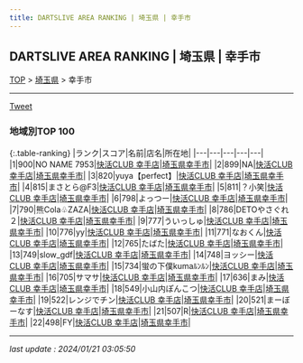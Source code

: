 ```yaml
---
title: DARTSLIVE AREA RANKING | 埼玉県 | 幸手市
---
```

## DARTSLIVE AREA RANKING | 埼玉県 | 幸手市

[TOP](/darts/rank/) > [埼玉県](/darts/rank/埼玉県/) > 幸手市

___

<a href="https://twitter.com/share?ref_src=twsrc%5Etfw" data-text="DARTSLIVE AREA RANKING | 埼玉県幸手市" class="twitter-share-button" data-via="DARTSLIVE" data-hashtags="DARTSLIVE" data-related="DARTSLIVE" data-show-count="false">Tweet</a>

### 地域別TOP 100

{:.table-ranking}
|ランク|スコア|名前|店名|所在地|
|---|---|---|---|---|
|1|900|NO NAME 7953|<a href="https://search.dartslive.com/jp/shop/4b5bfef0c8028c8b790ab824ce8730e5">快活CLUB 幸手店</a>|<a href="/darts/rank/埼玉県/幸手市">埼玉県幸手市</a>|
|2|899|NA|<a href="https://search.dartslive.com/jp/shop/4b5bfef0c8028c8b790ab824ce8730e5">快活CLUB 幸手店</a>|<a href="/darts/rank/埼玉県/幸手市">埼玉県幸手市</a>|
|3|820|yuya【perfect】|<a href="https://search.dartslive.com/jp/shop/4b5bfef0c8028c8b790ab824ce8730e5">快活CLUB 幸手店</a>|<a href="/darts/rank/埼玉県/幸手市">埼玉県幸手市</a>|
|4|815|まさとら@F3|<a href="https://search.dartslive.com/jp/shop/4b5bfef0c8028c8b790ab824ce8730e5">快活CLUB 幸手店</a>|<a href="/darts/rank/埼玉県/幸手市">埼玉県幸手市</a>|
|5|811|？小笑|<a href="https://search.dartslive.com/jp/shop/4b5bfef0c8028c8b790ab824ce8730e5">快活CLUB 幸手店</a>|<a href="/darts/rank/埼玉県/幸手市">埼玉県幸手市</a>|
|6|798|よっつー|<a href="https://search.dartslive.com/jp/shop/4b5bfef0c8028c8b790ab824ce8730e5">快活CLUB 幸手店</a>|<a href="/darts/rank/埼玉県/幸手市">埼玉県幸手市</a>|
|7|790|熊Cola♧ZAZA|<a href="https://search.dartslive.com/jp/shop/4b5bfef0c8028c8b790ab824ce8730e5">快活CLUB 幸手店</a>|<a href="/darts/rank/埼玉県/幸手市">埼玉県幸手市</a>|
|8|786|DETOやさぐれ２|<a href="https://search.dartslive.com/jp/shop/4b5bfef0c8028c8b790ab824ce8730e5">快活CLUB 幸手店</a>|<a href="/darts/rank/埼玉県/幸手市">埼玉県幸手市</a>|
|9|777|ういっしゅ|<a href="https://search.dartslive.com/jp/shop/4b5bfef0c8028c8b790ab824ce8730e5">快活CLUB 幸手店</a>|<a href="/darts/rank/埼玉県/幸手市">埼玉県幸手市</a>|
|10|776|yy|<a href="https://search.dartslive.com/jp/shop/4b5bfef0c8028c8b790ab824ce8730e5">快活CLUB 幸手店</a>|<a href="/darts/rank/埼玉県/幸手市">埼玉県幸手市</a>|
|11|771|なおくん|<a href="https://search.dartslive.com/jp/shop/4b5bfef0c8028c8b790ab824ce8730e5">快活CLUB 幸手店</a>|<a href="/darts/rank/埼玉県/幸手市">埼玉県幸手市</a>|
|12|765|たばた|<a href="https://search.dartslive.com/jp/shop/4b5bfef0c8028c8b790ab824ce8730e5">快活CLUB 幸手店</a>|<a href="/darts/rank/埼玉県/幸手市">埼玉県幸手市</a>|
|13|749|slow_gdf|<a href="https://search.dartslive.com/jp/shop/4b5bfef0c8028c8b790ab824ce8730e5">快活CLUB 幸手店</a>|<a href="/darts/rank/埼玉県/幸手市">埼玉県幸手市</a>|
|14|748|ヨッシー|<a href="https://search.dartslive.com/jp/shop/4b5bfef0c8028c8b790ab824ce8730e5">快活CLUB 幸手店</a>|<a href="/darts/rank/埼玉県/幸手市">埼玉県幸手市</a>|
|15|734|蛍の下僕kumaﾙﾝﾙﾝ|<a href="https://search.dartslive.com/jp/shop/4b5bfef0c8028c8b790ab824ce8730e5">快活CLUB 幸手店</a>|<a href="/darts/rank/埼玉県/幸手市">埼玉県幸手市</a>|
|16|705|サマサ|<a href="https://search.dartslive.com/jp/shop/4b5bfef0c8028c8b790ab824ce8730e5">快活CLUB 幸手店</a>|<a href="/darts/rank/埼玉県/幸手市">埼玉県幸手市</a>|
|17|636|まみ|<a href="https://search.dartslive.com/jp/shop/4b5bfef0c8028c8b790ab824ce8730e5">快活CLUB 幸手店</a>|<a href="/darts/rank/埼玉県/幸手市">埼玉県幸手市</a>|
|18|549|小山内ぽんこつ|<a href="https://search.dartslive.com/jp/shop/4b5bfef0c8028c8b790ab824ce8730e5">快活CLUB 幸手店</a>|<a href="/darts/rank/埼玉県/幸手市">埼玉県幸手市</a>|
|19|522|レンジでチン|<a href="https://search.dartslive.com/jp/shop/4b5bfef0c8028c8b790ab824ce8730e5">快活CLUB 幸手店</a>|<a href="/darts/rank/埼玉県/幸手市">埼玉県幸手市</a>|
|20|521|まーぼーなす|<a href="https://search.dartslive.com/jp/shop/4b5bfef0c8028c8b790ab824ce8730e5">快活CLUB 幸手店</a>|<a href="/darts/rank/埼玉県/幸手市">埼玉県幸手市</a>|
|21|507|R|<a href="https://search.dartslive.com/jp/shop/4b5bfef0c8028c8b790ab824ce8730e5">快活CLUB 幸手店</a>|<a href="/darts/rank/埼玉県/幸手市">埼玉県幸手市</a>|
|22|498|FY|<a href="https://search.dartslive.com/jp/shop/4b5bfef0c8028c8b790ab824ce8730e5">快活CLUB 幸手店</a>|<a href="/darts/rank/埼玉県/幸手市">埼玉県幸手市</a>|



___

_last update : 2024/01/21 03:05:50_


<script src="https://cdnjs.cloudflare.com/ajax/libs/jquery/3.6.1/jquery.min.js" integrity="sha512-aVKKRRi/Q/YV+4mjoKBsE4x3H+BkegoM/em46NNlCqNTmUYADjBbeNefNxYV7giUp0VxICtqdrbqU7iVaeZNXA==" crossorigin="anonymous" referrerpolicy="no-referrer"></script>
<script src="https://cdnjs.cloudflare.com/ajax/libs/jquery.tablesorter/2.31.3/js/jquery.tablesorter.min.js" integrity="sha512-qzgd5cYSZcosqpzpn7zF2ZId8f/8CHmFKZ8j7mU4OUXTNRd5g+ZHBPsgKEwoqxCtdQvExE5LprwwPAgoicguNg==" crossorigin="anonymous" referrerpolicy="no-referrer"></script>
<link rel="stylesheet" href="https://cdnjs.cloudflare.com/ajax/libs/jquery.tablesorter/2.31.3/css/theme.default.min.css" integrity="sha512-wghhOJkjQX0Lh3NSWvNKeZ0ZpNn+SPVXX1Qyc9OCaogADktxrBiBdKGDoqVUOyhStvMBmJQ8ZdMHiR3wuEq8+w==" crossorigin="anonymous" referrerpolicy="no-referrer" />
<script>
$(function() {
    $(".table-ranking").tablesorter({sortList:[[0, 0]]});
});
</script>

<script async src="https://platform.twitter.com/widgets.js" charset="utf-8"></script>